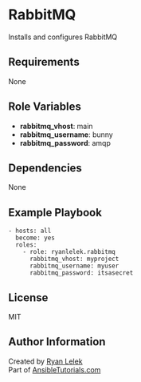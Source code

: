 RabbitMQ
========

Installs and configures RabbitMQ

Requirements
------------

None

Role Variables
--------------

- **rabbitmq_vhost**:    main
- **rabbitmq_username**: bunny
- **rabbitmq_password**: amqp

Dependencies
------------

None

Example Playbook
----------------

    - hosts: all
      become: yes
      roles:
        - role: ryanlelek.rabbitmq
          rabbitmq_vhost: myproject
          rabbitmq_username: myuser
          rabbitmq_password: itsasecret

License
-------

MIT

Author Information
------------------

Created by [Ryan Lelek](https://www.ryanlelek.com)  
Part of [AnsibleTutorials.com](http://www.ansibletutorials.com)
